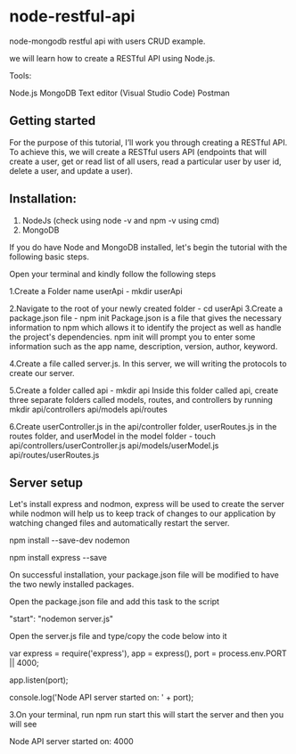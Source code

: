 # node-restful-api
node-mongodb restful api with users CRUD example.

we will learn how to create a RESTful API using Node.js.

Tools:

Node.js
MongoDB
Text editor (Visual Studio Code)
Postman

## Getting started
For the purpose of this tutorial, I’ll work you through creating a RESTful API. To achieve this, we will create a RESTful users API (endpoints that will create a user, get or read list of all users, read a particular user by user id, delete a user, and update a user).

## Installation:
1. NodeJs (check using node -v and npm -v using cmd)
2. MongoDB


If you do have Node and MongoDB installed, let's begin the tutorial with the following basic steps.

Open your terminal and kindly follow the following steps

1.Create a Folder name userApi - mkdir userApi

2.Navigate to the root of your newly created folder - cd userApi
3.Create a package.json file - npm init
Package.json is a file that gives the necessary information to npm which allows it to identify the project as well as handle the project's dependencies.
npm init will prompt you to enter some information such as the app name, description, version, author, keyword.


4.Create a file called server.js.
In this server, we will writing the protocols to create our server.

5.Create a folder called api - mkdir api
Inside this folder called api, create three separate folders called models, routes, and controllers by running mkdir api/controllers api/models api/routes

6.Create userController.js in the api/controller folder, userRoutes.js in the routes folder, and userModel in the model folder - touch api/controllers/userController.js api/models/userModel.js api/routes/userRoutes.js


## Server setup

Let's install express and nodmon, express will be used to create the server while nodmon will help us to keep track of changes to our application by watching changed files and automatically restart the server.

npm install --save-dev nodemon

npm install express --save

On successful installation, your package.json file will be modified to have the two newly installed packages.

Open the package.json file and add this task to the script

"start": "nodemon server.js"

Open the server.js file and type/copy the code below into it

var express = require('express'),
  app = express(),
  port = process.env.PORT || 4000;

app.listen(port);

console.log('Node API server started on: ' + port);

3.On your terminal, run npm run start this will start the server and then you will see

Node API server started on: 4000
